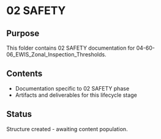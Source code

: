 # 02 SAFETY

## Purpose
This folder contains 02 SAFETY documentation for 04-60-06_EWIS_Zonal_Inspection_Thresholds.

## Contents
- Documentation specific to 02 SAFETY phase
- Artifacts and deliverables for this lifecycle stage

## Status
Structure created - awaiting content population.
